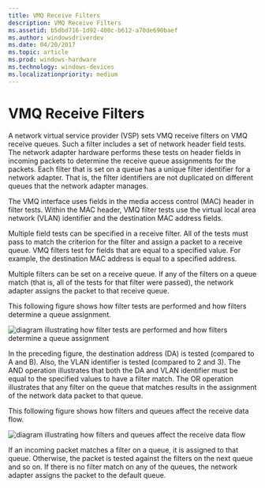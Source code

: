 ```yaml
---
title: VMQ Receive Filters
description: VMQ Receive Filters
ms.assetid: b5dbd716-1d92-400c-b612-a70de690baef
ms.author: windowsdriverdev
ms.date: 04/20/2017
ms.topic: article
ms.prod: windows-hardware
ms.technology: windows-devices
ms.localizationpriority: medium
---
```


# VMQ Receive Filters





A network virtual service provider (VSP) sets VMQ receive filters on VMQ receive queues. Such a filter includes a set of network header field tests. The network adapter hardware performs these tests on header fields in incoming packets to determine the receive queue assignments for the packets. Each filter that is set on a queue has a unique filter identifier for a network adapter. That is, the filter identifiers are not duplicated on different queues that the network adapter manages.

The VMQ interface uses fields in the media access control (MAC) header in filter tests. Within the MAC header, VMQ filter tests use the virtual local area network (VLAN) identifier and the destination MAC address fields.

Multiple field tests can be specified in a receive filter. All of the tests must pass to match the criterion for the filter and assign a packet to a receive queue. VMQ filters test for fields that are equal to a specified value. For example, the destination MAC address is equal to a specified address.

Multiple filters can be set on a receive queue. If any of the filters on a queue match (that is, all of the tests for that filter were passed), the network adapter assigns the packet to that receive queue.

This following figure shows how filter tests are performed and how filters determine a queue assignment.

![diagram illustrating how filter tests are performed and how filters determine a queue assignment](images/vmqfilter.png)

In the preceding figure, the destination address (DA) is tested (compared to A and B). Also, the VLAN identifier is tested (compared to 2 and 3). The AND operation illustrates that both the DA and VLAN identifier must be equal to the specified values to have a filter match. The OR operation illustrates that any filter on the queue that matches results in the assignment of the network data packet to that queue.

This following figure shows how filters and queues affect the receive data flow.

![diagram illustrating how filters and queues affect the receive data flow](images/vmqfilterpaths.png)

If an incoming packet matches a filter on a queue, it is assigned to that queue. Otherwise, the packet is tested against the filters on the next queue and so on. If there is no filter match on any of the queues, the network adapter assigns the packet to the default queue.

 

 





